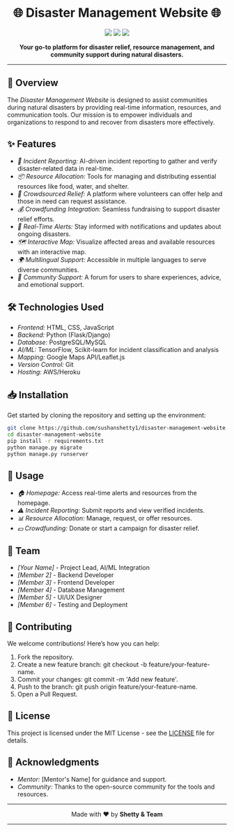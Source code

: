<h1 align="center">🌐 Disaster Management Website 🌐</h1>

<p align="center">
  <img src="https://img.shields.io/badge/build-passing-brightgreen.svg">
  <img src="https://img.shields.io/badge/license-MIT-blue.svg">
  <img src="https://img.shields.io/badge/contributions-welcome-orange.svg">
</p>

<p align="center">
  <strong>Your go-to platform for disaster relief, resource management, and community support during natural disasters.</strong>
</p>

---

## 🚀 Overview

The *Disaster Management Website* is designed to assist communities during natural disasters by providing real-time information, resources, and communication tools. Our mission is to empower individuals and organizations to respond to and recover from disasters more effectively.

## ✨ Features

- *📝 Incident Reporting:* AI-driven incident reporting to gather and verify disaster-related data in real-time.
- *📦 Resource Allocation:* Tools for managing and distributing essential resources like food, water, and shelter.
- *🤝 Crowdsourced Relief:* A platform where volunteers can offer help and those in need can request assistance.
- *💰 Crowdfunding Integration:* Seamless fundraising to support disaster relief efforts.
- *📢 Real-Time Alerts:* Stay informed with notifications and updates about ongoing disasters.
- *🗺 Interactive Map:* Visualize affected areas and available resources with an interactive map.
- *🌍 Multilingual Support:* Accessible in multiple languages to serve diverse communities.
- *👥 Community Support:* A forum for users to share experiences, advice, and emotional support.

## 🛠 Technologies Used

- *Frontend:* HTML, CSS, JavaScript
- *Backend:* Python (Flask/Django)
- *Database:* PostgreSQL/MySQL
- *AI/ML:* TensorFlow, Scikit-learn for incident classification and analysis
- *Mapping:* Google Maps API/Leaflet.js
- *Version Control:* Git
- *Hosting:* AWS/Heroku

## 📥 Installation

Get started by cloning the repository and setting up the environment:

```bash
git clone https://github.com/sushanshetty1/disaster-management-website.git
cd disaster-management-website
pip install -r requirements.txt
python manage.py migrate
python manage.py runserver
```

## 🎯 Usage

- *🏠 Homepage:* Access real-time alerts and resources from the homepage.
- *⚠ Incident Reporting:* Submit reports and view verified incidents.
- *📊 Resource Allocation:* Manage, request, or offer resources.
- *💵 Crowdfunding:* Donate or start a campaign for disaster relief.

## 👥 Team

- *[Your Name]* - Project Lead, AI/ML Integration
- *[Member 2]* - Backend Developer
- *[Member 3]* - Frontend Developer
- *[Member 4]* - Database Management
- *[Member 5]* - UI/UX Designer
- *[Member 6]* - Testing and Deployment

## 🤝 Contributing

We welcome contributions! Here’s how you can help:

1. Fork the repository.
2. Create a new feature branch: git checkout -b feature/your-feature-name.
3. Commit your changes: git commit -m 'Add new feature'.
4. Push to the branch: git push origin feature/your-feature-name.
5. Open a Pull Request.

## 📄 License

This project is licensed under the MIT License - see the [LICENSE](LICENSE) file for details.

## 🙏 Acknowledgments

- *Mentor:* [Mentor's Name] for guidance and support.
- *Community:* Thanks to the open-source community for the tools and resources.

---

<p align="center">
  Made with ❤ by <strong>Shetty & Team</strong>
</p>

---
